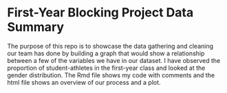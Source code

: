 # First-Year Blocking Project Data Summary
The purpose of this repo is to showcase the data gathering and cleaning our team has done by building a graph that would show a relationship between a few of the variables we have in our dataset. I have observed the proportion of student-athletes in the first-year class and looked at the gender distribution. 
The Rmd file shows my code with comments and the html file shows an overview of our process and a plot.
